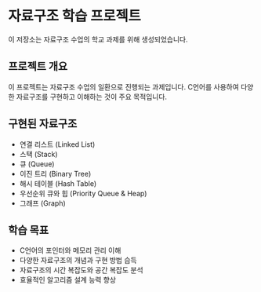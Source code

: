 # 자료구조 학습 프로젝트

이 저장소는 자료구조 수업의 학교 과제를 위해 생성되었습니다.

## 프로젝트 개요

이 프로젝트는 자료구조 수업의 일환으로 진행되는 과제입니다. C언어를 사용하여 다양한 자료구조를 구현하고 이해하는 것이 주요 목적입니다.

## 구현된 자료구조

- 연결 리스트 (Linked List)
- 스택 (Stack)
- 큐 (Queue)
- 이진 트리 (Binary Tree)
- 해시 테이블 (Hash Table)
- 우선순위 큐와 힙 (Priority Queue & Heap)
- 그래프 (Graph)

## 학습 목표

- C언어의 포인터와 메모리 관리 이해
- 다양한 자료구조의 개념과 구현 방법 습득
- 자료구조의 시간 복잡도와 공간 복잡도 분석
- 효율적인 알고리즘 설계 능력 향상
